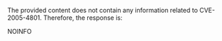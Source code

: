 The provided content does not contain any information related to CVE-2005-4801. Therefore, the response is:

NOINFO